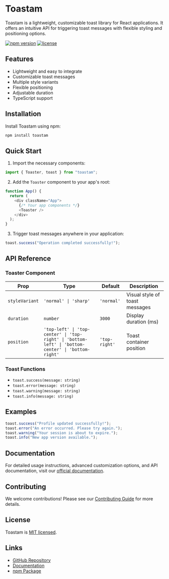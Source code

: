 # Toastam

Toastam is a lightweight, customizable toast library for React applications. It offers an intuitive API for triggering toast messages with flexible styling and positioning options.

[![npm version](https://img.shields.io/npm/v/toastam.svg)](https://www.npmjs.com/package/toastam)
[![license](https://img.shields.io/npm/l/toastam.svg)](https://github.com/thakurdotdev/toastam/blob/main/LICENSE)

## Features

- Lightweight and easy to integrate
- Customizable toast messages
- Multiple style variants
- Flexible positioning
- Adjustable duration
- TypeScript support

## Installation

Install Toastam using npm:

```bash
npm install toastam
```

## Quick Start

1. Import the necessary components:

```typescript
import { Toaster, toast } from "toastam";
```

2. Add the `Toaster` component to your app's root:

```typescript
function App() {
  return (
    <div className="App">
      {/* Your app components */}
      <Toaster />
    </div>
  );
}
```

3. Trigger toast messages anywhere in your application:

```typescript
toast.success("Operation completed successfully!");
```

## API Reference

### Toaster Component

| Prop           | Type                                                                                              | Default       | Description                    |
| -------------- | ------------------------------------------------------------------------------------------------- | ------------- | ------------------------------ |
| `styleVariant` | `'normal' \| 'sharp'`                                                                             | `'normal'`    | Visual style of toast messages |
| `duration`     | `number`                                                                                          | `3000`        | Display duration (ms)          |
| `position`     | `'top-left' \| 'top-center' \| 'top-right' \| 'bottom-left' \| 'bottom-center' \| 'bottom-right'` | `'top-right'` | Toast container position       |

### Toast Functions

- `toast.success(message: string)`
- `toast.error(message: string)`
- `toast.warning(message: string)`
- `toast.info(message: string)`

## Examples

```typescript
toast.success("Profile updated successfully!");
toast.error("An error occurred. Please try again.");
toast.warning("Your session is about to expire.");
toast.info("New app version available.");
```

## Documentation

For detailed usage instructions, advanced customization options, and API documentation, visit our [official documentation](https://toastam.thakur.dev).

## Contributing

We welcome contributions! Please see our [Contributing Guide](https://github.com/yourusername/toastam/blob/main/CONTRIBUTING.md) for more details.

## License

Toastam is [MIT licensed](https://github.com/thakurdotdev/toastam/blob/main/LICENSE).

## Links

- [GitHub Repository](https://github.com/thakurdotdev/toastam)
- [Documentation](https://toastam.thakur.dev)
- [npm Package](https://www.npmjs.com/package/toastam)
